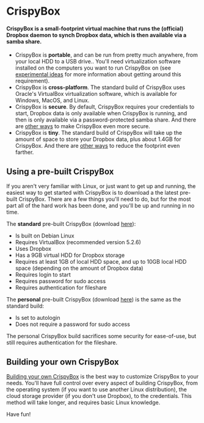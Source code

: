 # CrispyBox

#### CrispyBox is a small-footprint virtual machine that runs the (official) Dropbox daemon to synch Dropbox data, which is then available via a samba share.

* CrispyBox is **portable**, and can be run from pretty much anywhere, from your local HDD to a USB drive.. You'll need virtualization software installed on the computers you want to run CrispyBox on (see [experimental ideas](https://github.com/APrettyCoolProgram/CrispyBox/blob/master/Experimental_ideas.md) for more information about getting around this requirement).
* CrispyBox is **cross-platform**. The standard build of CrispyBox uses Oracle's VirtualBox virtualization software, which is available for Windows, MacOS, and Linux.
* CrispyBox is **secure**. By default, CrispyBox requires your credentials to start, Dropbox data is only available when CrispyBox is running, and then is only available via a password-protected samba share. And there are [other ways](https://github.com/APrettyCoolProgram/CrispyBox/blob/master/Experimental_ideas.md) to make CrispyBox even more secure.
* CrispyBox is **tiny**. The standard build of CrispyBox will take up the amount of space to store your Dropbox data, plus about 1.4GB for CrispyBox. And there are [other ways](https://github.com/APrettyCoolProgram/CrispyBox/blob/master/Experimental_ideas.md) to reduce the footprint even farther.

## Using a pre-built CrispyBox
If you aren't very familiar with Linux, or just want to get up and running, the easiest way to get started with CrispyBox is to download a the latest pre-built CrispyBox. There are a few things you'll need to do, but for the most part all of the hard work has been done, and you'll be up and running in no time.

The **standard** pre-built CrispyBox (download [here](https://github.com/APrettyCoolProgram/CrispyBox/blob/master/Build_your_own_CrispyBox.md)):
* Is built on Debian Linux
* Requires VirtualBox (recommended version 5.2.6)
* Uses Dropbox
* Has a 9GB virtual HDD for Dropbox storage
* Requires at least 1GB of local HDD space, and up to 10GB local HDD space (depending on the amount of Dropbox data)
* Requires login to start
* Requires password for sudo access
* Requires authentication for fileshare

The **personal** pre-built CrispyBox (download [here](https://github.com/APrettyCoolProgram/CrispyBox/blob/master/Build_your_own_CrispyBox.md)) is the same as the standard build:
* Is set to autologin
* Does not require a password for sudo access

The personal CrispyBox build sacrifices some security for ease-of-use, but still requires authentication for the fileshare.

## Building your own CrispyBox
[Building your own CrispyBox](https://github.com/APrettyCoolProgram/CrispyBox/blob/master/Build_your_own_CrispyBox.md) is the best way to customize CrispyBox to your needs. You'll have full control over every aspect of building CrispyBox, from the operating system (if you want to use another Linux distribution), the cloud storage provider (if you don't use Dropbox), to the credentials. This method will take longer, and requires basic Linux knowledge.

Have fun!
